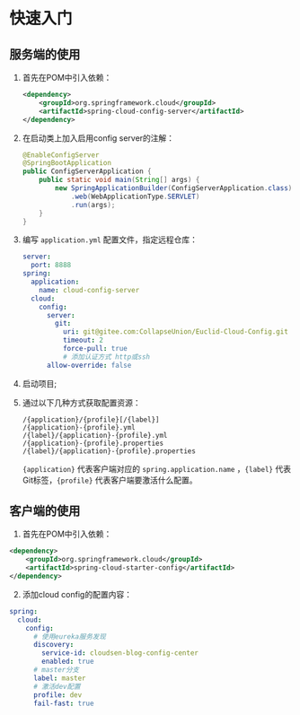 # 快速入门

## 服务端的使用

1. 首先在POM中引入依赖：  

   ```xml
   <dependency>
       <groupId>org.springframework.cloud</groupId>
       <artifactId>spring-cloud-config-server</artifactId>
   </dependency>
   ```

2. 在启动类上加入启用config server的注解：  

   ```java
   @EnableConfigServer
   @SpringBootApplication
   public ConfigServerApplication {
       public static void main(String[] args) {
           new SpringApplicationBuilder(ConfigServerApplication.class)
               .web(WebApplicationType.SERVLET)
               .run(args);
       }
   }
   ```

3. 编写 `application.yml` 配置文件，指定远程仓库：  

   ```yaml
   server:
     port: 8888
   spring:
     application:
       name: cloud-config-server
     cloud:
       config:
         server:
           git:
             uri: git@gitee.com:CollapseUnion/Euclid-Cloud-Config.git
             timeout: 2
             force-pull: true
             # 添加认证方式 http或ssh
         allow-override: false
   ```

4. 启动项目;

5. 通过以下几种方式获取配置资源：

   ```
   /{application}/{profile}[/{label}]
   /{application}-{profile}.yml
   /{label}/{application}-{profile}.yml
   /{application}-{profile}.properties
   /{label}/{application}-{profile}.properties
   ```

   `{application}` 代表客户端对应的 `spring.application.name` ，`{label}` 代表Git标签，`{profile}` 代表客户端要激活什么配置。

## 客户端的使用

1. 首先在POM中引入依赖：  

```xml
<dependency>
    <groupId>org.springframework.cloud</groupId>
    <artifactId>spring-cloud-starter-config</artifactId>
</dependency>
```

2. 添加cloud config的配置内容：  

```yaml
spring:
  cloud:
    config:
      # 使用eureka服务发现
      discovery:
        service-id: cloudsen-blog-config-center
        enabled: true
      # master分支
      label: master
      # 激活dev配置
      profile: dev
      fail-fast: true
```
   
   
   

